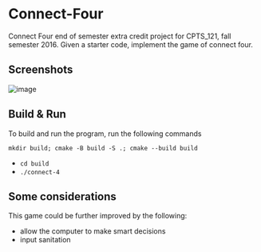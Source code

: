 # Connect-Four
Connect Four end of semester extra credit project for CPTS_121, fall semester 2016. Given a starter code, implement the game of connect four.

## Screenshots

![image](https://user-images.githubusercontent.com/34149684/128961329-1294f1a0-69a0-40a2-92d4-a0f16bfcd24f.png)

## Build & Run

To build and run the program, run the following commands

`mkdir build; cmake -B build -S .; cmake --build build`

* `cd build`
* `./connect-4`

## Some considerations
This game could be further improved by the following:
* allow the computer to make smart decisions
* input sanitation
